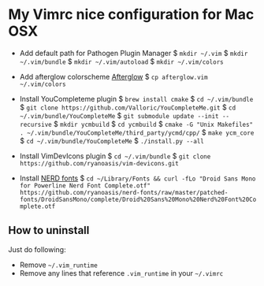 # My Vimrc nice configuration for Mac OSX


* Add default path for Pathogen Plugin Manager
$ `mkdir ~/.vim`
$ `mkdir ~/.vim/bundle`
$ `mkdir ~/.vim/autoload`
$ `mkdir ~/.vim/colors`


* Add afterglow colorscheme [Afterglow](https://github.com/YabataDesign/afterglow-theme)
$ `cp afterglow.vim ~/.vim/colors`


* Install YouCompleteme plugin
$ `brew install cmake`
$ `cd ~/.vim/bundle`
$ `git clone https://github.com/Valloric/YouCompleteMe.git`
$ `cd ~/.vim/bundle/YouCompleteMe`
$ `git submodule update --init --recursive`
$ `mkdir ycmbuild`
$ `cd ycmbuild`
$ `cmake -G "Unix Makefiles" . ~/.vim/bundle/YouCompleteMe/third_party/ycmd/cpp/`
$ `make ycm_core`
$ `cd ~/.vim/bundle/YouCompleteMe`
$ `./install.py --all`

* Install VimDevIcons plugin
$ `cd ~/.vim/bundle`
$ `git clone https://github.com/ryanoasis/vim-devicons.git`


* Install [NERD fonts](https://github.com/ryanoasis/nerd-fonts#macos-os-x)
$ `cd ~/Library/Fonts && curl -fLo "Droid Sans Mono for Powerline Nerd Font Complete.otf" https://github.com/ryanoasis/nerd-fonts/raw/master/patched-fonts/DroidSansMono/complete/Droid%20Sans%20Mono%20Nerd%20Font%20Complete.otf`


## How to uninstall
Just do following:
* Remove `~/.vim_runtime`
* Remove any lines that reference `.vim_runtime` in your `~/.vimrc`
